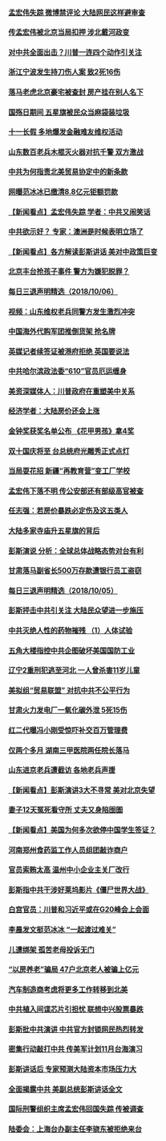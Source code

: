 #### [孟宏伟失踪 微博禁评论 大陆网民这样避审查](../pages/nsc413/n10766177.md?t=10070931) 


#### [传孟宏伟被北京当局扣押 涉北戴河政变](../pages/nsc413/n10766077.md?t=10070931) 

#### [对中共全面出击？川普一连四个动作引关注](../pages/nsc413/n10765620.md?t=10070931) 

#### [浙江宁波发生持刀伤人案 致2死16伤](../pages/nsc413/n10765904.md?t=10070931) 

#### [落马老虎北京豪宅被查封 房产挂在别人名下](../pages/nsc413/n10765769.md?t=10070931) 

#### [国殇日期间 五星旗被民众当麻袋装垃圾](../pages/nsc413/n10765859.md?t=10070931) 

#### [十一长假 多地爆发金融难友维权活动](../pages/nsc413/n10765448.md?t=10070931) 

#### [山东数百老兵木棍灭火器对抗千警 双方激战](../pages/nsc413/n10765657.md?t=10070931) 

#### [中共为何指责北美贸易协定中的新条款](../pages/nsc413/n10764045.md?t=10070931) 

#### [网曝范冰冰已缴清8.8亿元钜额罚款](../pages/nsc413/n10765652.md?t=10070931) 

#### [【新闻看点】孟宏伟失踪 学者：中共又闹笑话](../pages/nsc413/n10765505.md?t=10070931) 

#### [中共欲示好？ 专家：澳洲是时候表明立场了](../pages/nsc413/n10762130.md?t=10070931) 

#### [【新闻看点】各方解读彭斯讲话 美对中政策巨变](../pages/nsc413/n10765366.md?t=10070931) 

#### [北京丰台抢孩子事件 警方为嫌犯脱罪？](../pages/nsc413/n10765506.md?t=10070931) 

#### [每日三退声明精选（2018/10/06）](../pages/nsc413/n10765479.md?t=10070931) 

#### [视频：山东维权老兵同警方发生激烈冲突](../pages/nsc413/n10765343.md?t=10070931) 

#### [中国海外代购军团推倒货架 抢名牌](../pages/nsc413/n10765390.md?t=10070931) 

#### [英媒记者续签证被港府拒绝 英国要说法](../pages/nsc413/n10765285.md?t=10070931) 


#### [中共哈尔滨政法委“610”官员厄运缠身](../pages/nsc413/n10764551.md?t=10070931) 

#### [美资深媒体人：川普政府在重塑美中关系](../pages/nsc413/n10764264.md?t=10070931) 

#### [经济学者：大陆房价还会上涨](../pages/nsc413/n10764725.md?t=10070931) 

#### [金钟奖获奖名单公布 《花甲男孩》拿4奖](../pages/nsc413/n10765092.md?t=10070931) 

#### [双十国庆将至 台总统府光雕秀正式点灯](../pages/nsc413/n10764882.md?t=10070931) 

#### [当局耍花招 新疆“再教育营”变工厂学校](../pages/nsc413/n10764865.md?t=10070931) 

#### [孟宏伟下落不明 传公安部还有部级高官被查](../pages/nsc413/n10764693.md?t=10070931) 

#### [任志强：若房价暴跌必定伤及这五类人](../pages/nsc413/n10764404.md?t=10070931) 

#### [大陆多家寺庙升五星旗的背后](../pages/nsc413/n10750304.md?t=10070931) 

#### [彭斯演说 分析：全球总体战略态势对台有利](../pages/nsc413/n10764707.md?t=10070931) 

#### [甘肃落马副省长500万存款遭银行员工盗窃](../pages/nsc413/n10764371.md?t=10070931) 

#### [每日三退声明精选（2018/10/05）](../pages/nsc413/n10764514.md?t=10070931) 

#### [彭斯抨击中共引关注 大陆民众望进一步施压](../pages/nsc413/n10764345.md?t=10070931) 

#### [中共灭绝人性的药物摧残 （1）人体试验](../pages/nsc413/n10761841.md?t=10070931) 

#### [五角大楼指控中共企图破坏美国国防工业](../pages/nsc413/n10763942.md?t=10070931) 

#### [辽宁2重刑犯逃至河北 一人曾杀害11岁儿童](../pages/nsc413/n10764230.md?t=10070931) 

#### [美拟组“贸易联盟” 对抗中共不公平行为](../pages/nsc413/n10764268.md?t=10070931) 

#### [甘肃火力发电厂一氧化碳外泄 5死15伤](../pages/nsc413/n10764197.md?t=10070931) 

#### [红二代曝冯小刚受惊吓补交百万管理费](../pages/nsc413/n10763984.md?t=10070931) 

#### [仅两个多月 湖南三甲医院两任院长落马](../pages/nsc413/n10764071.md?t=10070931) 

#### [山东进京老兵遭截访 各地老兵声援](../pages/nsc413/n10764106.md?t=10070931) 

#### [【新闻看点】彭斯演讲3大不寻常 美对北京失望](../pages/nsc413/n10764060.md?t=10070931) 

#### [妻子12天冤死看守所 丈夫又身陷囹圄](../pages/nsc413/n10763958.md?t=10070931) 

#### [【新闻看点】美国为何多次欲停中国学生签证？](../pages/nsc413/n10763657.md?t=10070931) 

#### [河南郑州食药监工作人员组团敲诈商户](../pages/nsc413/n10763846.md?t=10070931) 

#### [官员索贿太高 温州中小企业主关厂改行](../pages/nsc413/n10763798.md?t=10070931) 

#### [彭斯指中共干涉好莱坞影片《僵尸世界大战》](../pages/nsc413/n10764094.md?t=10070931) 

#### [白宫官员：川普和习近平或在G20峰会上会面](../pages/nsc413/n10764121.md?t=10070931) 

#### [李晨发文挺范冰冰 “一起渡过难关”](../pages/nsc413/n10763702.md?t=10070931) 

#### [儿遭绑架 孤苦老母投诉无门](../pages/nsc413/n10763594.md?t=10070931) 

#### [“以房养老”骗局  47户北京老人被骗上亿元](../pages/nsc413/n10763730.md?t=10070931) 

#### [汽车制造商考虑将更多工作转移到北美](../pages/nsc413/n10763718.md?t=10070931) 

#### [中共植入间谍芯片引担忧 联想中兴股票暴跌](../pages/nsc413/n10763734.md?t=10070931) 

#### [彭斯批中共演讲 中共官方封锁网民热烈转发](../pages/nsc413/n10763665.md?t=10070931) 

#### [密集行动敲打中共 传美军计划11月台海演习](../pages/nsc413/n10762348.md?t=10070931) 


#### [彭斯讲话后 专家预测大陆资本市场压力大](../pages/nsc413/n10763227.md?t=10070931) 

#### [全面揭露中共 美副总统彭斯讲话全文](../pages/nsc413/n10762304.md?t=10070931) 

#### [国际刑警组织主席孟宏伟回国失踪 传被调查](../pages/nsc413/n10763466.md?t=10070931) 

#### [陆委会：上海台办副主任李骁东被拒绝来台](../pages/nsc413/n10763176.md?t=10070931) 

